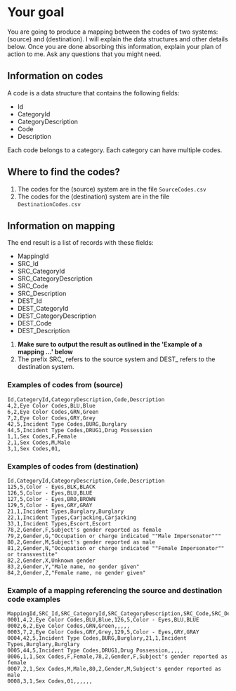 # Your goal
You are going to produce a mapping between the codes of two systems: (source) and (destination).
I will explain the data structures and other details below.
Once you are done absorbing this information, explain your plan of action to me.
Ask any questions that you might need.

## Information on codes
A code is a data structure that contains the following fields: 
- Id
- CategoryId
- CategoryDescription
- Code
- Description

Each code belongs to a category.
Each category can have multiple codes.

## Where to find the codes?
1. The codes for the (source) system are in the file `SourceCodes.csv`
1. The codes for the (destination) system are in the file `DestinationCodes.csv`

## Information on mapping
The end result is a list of records with these fields: 

- MappingId
- SRC_Id
- SRC_CategoryId
- SRC_CategoryDescription
- SRC_Code
- SRC_Description
- DEST_Id
- DEST_CategoryId
- DEST_CategoryDescription
- DEST_Code
- DEST_Description

1. **Make sure to output the result as outlined in the 'Example of a mapping ...' below**
2. The prefix SRC_ refers to the source system and DEST_ refers to the destination system.

### Examples of codes from (source)
```
Id,CategoryId,CategoryDescription,Code,Description
4,2,Eye Color Codes,BLU,Blue
6,2,Eye Color Codes,GRN,Green
7,2,Eye Color Codes,GRY,Grey
42,5,Incident Type Codes,BURG,Burglary
44,5,Incident Type Codes,DRUG1,Drug Possession
1,1,Sex Codes,F,Female
2,1,Sex Codes,M,Male
3,1,Sex Codes,01,
```

### Examples of codes from (destination)
```
Id,CategoryId,CategoryDescription,Code,Description
125,5,Color - Eyes,BLK,BLACK
126,5,Color - Eyes,BLU,BLUE
127,5,Color - Eyes,BRO,BROWN
129,5,Color - Eyes,GRY,GRAY
21,1,Incident Types,Burglary,Burglary
22,1,Incident Types,Carjacking,Carjacking
33,1,Incident Types,Escort,Escort
78,2,Gender,F,Subject's gender reported as female
79,2,Gender,G,"Occupation or charge indicated ""Male Impersonator"""
80,2,Gender,M,Subject's gender reported as male
81,2,Gender,N,"Occupation or charge indicated ""Female Impersonator"" or transvestite"
82,2,Gender,X,Unknown gender
83,2,Gender,Y,"Male name, no gender given"
84,2,Gender,Z,"Female name, no gender given"
```

### Example of a mapping referencing the source and destination code examples
```
MappingId,SRC_Id,SRC_CategoryId,SRC_CategoryDescription,SRC_Code,SRC_Description,DEST_Id,DEST_CategoryId,DEST_CategoryDescription,DEST_Code,DEST_Description
0001,4,2,Eye Color Codes,BLU,Blue,126,5,Color - Eyes,BLU,BLUE
0002,6,2,Eye Color Codes,GRN,Green,,,,,
0003,7,2,Eye Color Codes,GRY,Grey,129,5,Color - Eyes,GRY,GRAY
0004,42,5,Incident Type Codes,BURG,Burglary,21,1,Incident Types,Burglary,Burglary
0005,44,5,Incident Type Codes,DRUG1,Drug Possession,,,,,
0006,1,1,Sex Codes,F,Female,78,2,Gender,F,Subject's gender reported as female
0007,2,1,Sex Codes,M,Male,80,2,Gender,M,Subject's gender reported as male
0008,3,1,Sex Codes,01,,,,,,
```